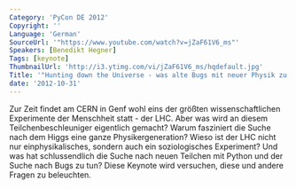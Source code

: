 ```yaml
---
Category: 'PyCon DE 2012'
Copyright: ''
Language: 'German'
SourceUrl: '"https://www.youtube.com/watch?v=jZaF61V6_ms"'
Speakers: [Benedikt Hegner]
Tags: [keynote]
ThumbnailUrl: 'http://i3.ytimg.com/vi/jZaF61V6_ms/hqdefault.jpg'
Title: '"Hunting down the Universe - was alte Bugs mit neuer Physik zu tun haben"'
date: '2012-10-31'
---
```

Zur Zeit findet am CERN in Genf wohl eins der größten wissenschaftlichen
Experimente der Menschheit statt - der LHC. Aber was wird an diesem
Teilchenbeschleuniger eigentlich gemacht? Warum fasziniert die Suche nach dem
Higgs eine ganze Physikergeneration? Wieso ist der LHC nicht nur
einphysikalisches, sondern auch ein soziologisches Experiment? Und was hat
schlussendlich die Suche nach neuen Teilchen mit Python und der Suche nach
Bugs zu tun? Diese Keynote wird versuchen, diese und andere Fragen zu
beleuchten.


